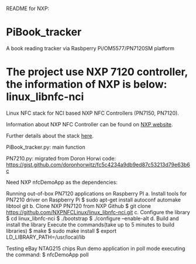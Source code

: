 README for NXP:
# PiBook_tracker
A book reading tracker via Rasbperry Pi/OM5577/PN7120SM platform

The project use NXP 7120 controller, the information of NXP is below:
linux_libnfc-nci
================
Linux NFC stack for NCI based NXP NFC Controllers (PN7150, PN7120).

Information about NXP NFC Controller can be found on [NXP website](https://www.nxp.com/products/identification-and-security/nfc/nfc-reader-ics:NFC-READER).

Further details about the stack [here](https://www.nxp.com/doc/AN11697).

PiBook_tracker.py: main function

PN7210.py: migrated from Doron Horwi code: 
https://gist.github.com/doronhorwitz/fc5c4234a9db9ed87c53213d79e63b6c

Need NXP nfcDemoApp as the dependencies:

Running out-of-box PN7120 applications on Raspberry PI
a.	Install tools for PN7210 driver on Raspberry Pi
$ sudo apt-get install autoconf automake libtool git
b.	Clone NXP PN7120 from NXP Github
$ git clone https://github.com/NXPNFCLinux/linux_libnfc-nci.git
c.	Configure the library
$ cd linux_libnfc-nci
$ ./bootstrap
$ ./configure –enable-alt
d.	Build and install the library
Execute the commands(take up to 5 minutes to build libraries)
$ make
$ sudo make install
$ export LD_LIBRARY_PATH=/usr/local/lib

Testing eBay NTAG215 chips
Run demo application in poll mode executing the command:
$ nfcDemoApp poll

